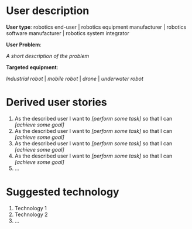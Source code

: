 # User description

**User type**: robotics end-user | robotics equipment manufacturer | robotics software manufacturer | robotics system integrator

**User Problem**:

*A short description of the problem*



**Targeted equipment**: 

*Industrial robot* | *mobile robot* | *drone* | *underwater robot*



# Derived user stories

1. As the described user I want to *[perform some task]* so that I can *[achieve some goal]*
2. As the described user I want to *[perform some task]* so that I can *[achieve some goal]*
3. As the described user I want to *[perform some task]* so that I can *[achieve some goal]*
4. As the described user I want to *[perform some task]* so that I can *[achieve some goal]*
5. ...



# Suggested technology

1. Technology 1
2. Technology 2
3. ...
